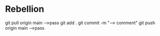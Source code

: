 # Rebellion
git pull origin main
-->pass
git add .
git commit -m "--> comment"
git push origin main
-->pass
